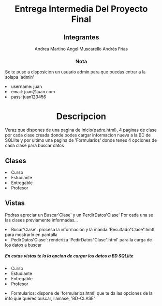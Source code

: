 <h1 align="center">Entrega Intermedia Del Proyecto Final</h1>

<h2 align="center">Integrantes</h2>
<p align="center">Andrea Martino    Angel Muscarello     Andrés Frías</p>

<h3 align="center">Nota</h3>
    <p>
        Se te puso a disposicion un usuario admin para que puedas entrar a la solapa 'admin'
    </P>
    <P>
        <li>username: juan</li>
        <li>email: juan@juan.com</li>
        <li>pass: juan123456</li>
    <p>


<h1 align="center">Descripcion</h1>

<p>
    Veraz que dispones de una pagina de inicio(padre.html), 4 paginas de clase por cada clase creada donde podes cargar informacion nueva a la BD de SQLlite y por ultimo una pagina de 'Formularios' donde tenes 4 opciones de cada clase para buscar datos

</p>

<h2>Clases</h2>
    <p>
        <li>Curso</li>
        <li>Estudiante</li>
        <li>Entregable</li>
        <li>Profesor</li>
    </p>

<h2>Vistas</h2>
    <p>
        Podras apreciar un Buscar'Clase' y un PerdirDatos'Clase'
        Por cada una se las clases previamente informadas...
        <li>Bucar'Clase': procesa la informacion y la manda 'Resultado"Clase".hmtl para mostrarlo en pantalla</li>
        <li>PedirDatos'Clase': renderiza 'PedirDatos"Clase".html' para la carga de los datos a buscar</li>
    </p>
    <p>
        <h5>En estas vistas te la la opcion de cargar los datos a BD SQLlite </h5>
        <li>Curso</li>
        <li>Estudiante</li>
        <li>Entregable</li>
        <li>Profesor</li>
    </p>
    <p>
        <li>Formularios: dispone de 'formularios.html' que te da las opciones de la info que queres buscar, llamase, 'BD-CLASE'</li>
    </p>








